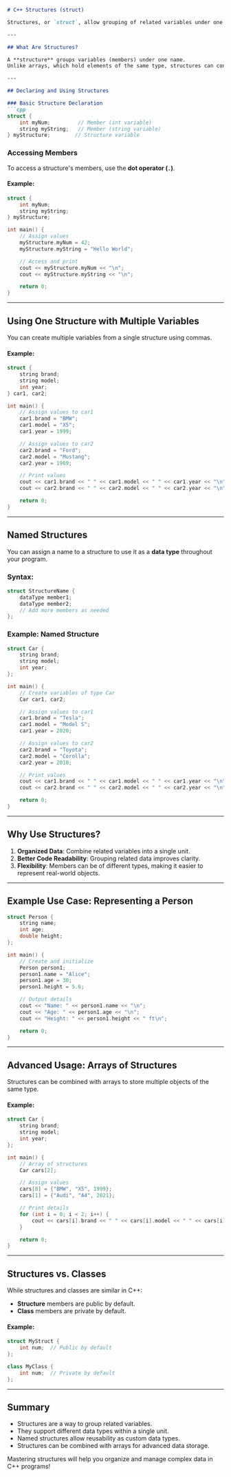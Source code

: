 
```markdown
# C++ Structures (struct)

Structures, or `struct`, allow grouping of related variables under one entity, even if they are of different data types. They are a key feature in C++ for organizing complex data.

---

## What Are Structures?

A **structure** groups variables (members) under one name.  
Unlike arrays, which hold elements of the same type, structures can contain variables of different types.

---

## Declaring and Using Structures

### Basic Structure Declaration
```cpp
struct {
    int myNum;         // Member (int variable)
    string myString;   // Member (string variable)
} myStructure;        // Structure variable
```

### Accessing Members
To access a structure's members, use the **dot operator (`.`)**.

#### Example:
```cpp
struct {
    int myNum;
    string myString;
} myStructure;

int main() {
    // Assign values
    myStructure.myNum = 42;
    myStructure.myString = "Hello World";

    // Access and print
    cout << myStructure.myNum << "\n";
    cout << myStructure.myString << "\n";

    return 0;
}
```

---

## Using One Structure with Multiple Variables

You can create multiple variables from a single structure using commas.

#### Example:
```cpp
struct {
    string brand;
    string model;
    int year;
} car1, car2;

int main() {
    // Assign values to car1
    car1.brand = "BMW";
    car1.model = "X5";
    car1.year = 1999;

    // Assign values to car2
    car2.brand = "Ford";
    car2.model = "Mustang";
    car2.year = 1969;

    // Print values
    cout << car1.brand << " " << car1.model << " " << car1.year << "\n";
    cout << car2.brand << " " << car2.model << " " << car2.year << "\n";

    return 0;
}
```

---

## Named Structures

You can assign a name to a structure to use it as a **data type** throughout your program.

### Syntax:
```cpp
struct StructureName {
    dataType member1;
    dataType member2;
    // Add more members as needed
};
```

### Example: Named Structure
```cpp
struct Car {
    string brand;
    string model;
    int year;
};

int main() {
    // Create variables of type Car
    Car car1, car2;

    // Assign values to car1
    car1.brand = "Tesla";
    car1.model = "Model S";
    car1.year = 2020;

    // Assign values to car2
    car2.brand = "Toyota";
    car2.model = "Corolla";
    car2.year = 2010;

    // Print values
    cout << car1.brand << " " << car1.model << " " << car1.year << "\n";
    cout << car2.brand << " " << car2.model << " " << car2.year << "\n";

    return 0;
}
```

---

## Why Use Structures?

1. **Organized Data**: Combine related variables into a single unit.
2. **Better Code Readability**: Grouping related data improves clarity.
3. **Flexibility**: Members can be of different types, making it easier to represent real-world objects.

---

## Example Use Case: Representing a Person
```cpp
struct Person {
    string name;
    int age;
    double height;
};

int main() {
    // Create and initialize
    Person person1;
    person1.name = "Alice";
    person1.age = 30;
    person1.height = 5.6;

    // Output details
    cout << "Name: " << person1.name << "\n";
    cout << "Age: " << person1.age << "\n";
    cout << "Height: " << person1.height << " ft\n";

    return 0;
}
```

---

## Advanced Usage: Arrays of Structures

Structures can be combined with arrays to store multiple objects of the same type.

#### Example:
```cpp
struct Car {
    string brand;
    string model;
    int year;
};

int main() {
    // Array of structures
    Car cars[2];

    // Assign values
    cars[0] = {"BMW", "X5", 1999};
    cars[1] = {"Audi", "A4", 2021};

    // Print details
    for (int i = 0; i < 2; i++) {
        cout << cars[i].brand << " " << cars[i].model << " " << cars[i].year << "\n";
    }

    return 0;
}
```

---

## Structures vs. Classes

While structures and classes are similar in C++:
- **Structure** members are public by default.
- **Class** members are private by default.

#### Example:
```cpp
struct MyStruct {
    int num;  // Public by default
};

class MyClass {
    int num;  // Private by default
};
```

---

## Summary

- Structures are a way to group related variables.
- They support different data types within a single unit.
- Named structures allow reusability as custom data types.
- Structures can be combined with arrays for advanced data storage.

Mastering structures will help you organize and manage complex data in C++ programs!
```